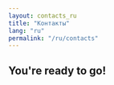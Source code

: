 ```yaml
---
layout: contacts_ru
title: "Контакты"
lang: "ru"
permalink: "/ru/contacts"
---
```


## You're ready to go!
